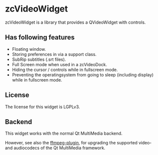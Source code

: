 # zcVideoWidget

zcVideoWidget is a library that provides a QVideoWidget with controls.

## Has following features

* Floating window.
* Storing preferences in via a support class.
* SubRip subtitles (.srt files).
* Full Screen mode when used in a zcVideoDock.
* Hiding the cursor / controls while in fullscreen mode. 
* Preventing the operatingsystem from going to sleep (including display) while in fullscreen mode.

## License

The license for this widget is LGPLv3.

## Backend

This widget works with the normal Qt MultiMedia backend. 

However, see also the [ffmpeg-plugin](https://github.com/hdijkema/qtmultimedia-plugin-ffmpeg), for upgrading the supported video- and audiocodecs of the Qt MultiMedia framework. 

